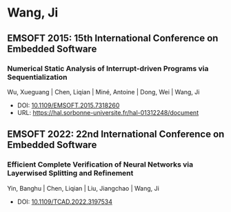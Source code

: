 # Wang, Ji

## EMSOFT 2015: 15th International Conference on Embedded Software

### Numerical Static Analysis of Interrupt-driven Programs via Sequentialization
Wu, Xueguang | Chen, Liqian | Miné, Antoine | Dong, Wei | Wang, Ji
* DOI: [10.1109/EMSOFT.2015.7318260](https://doi.org/10.1109/EMSOFT.2015.7318260)
* URL: <https://hal.sorbonne-universite.fr/hal-01312248/document>

## EMSOFT 2022: 22nd International Conference on Embedded Software

### Efficient Complete Verification of Neural Networks via Layerwised Splitting and Refinement
Yin, Banghu | Chen, Liqian | Liu, Jiangchao | Wang, Ji
* DOI: [10.1109/TCAD.2022.3197534](https://doi.org/10.1109/TCAD.2022.3197534)

